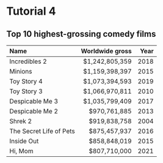 # Tutorial 4

## Top 10 highest-grossing comedy films

| Name                    | Worldwide gross | Year |
| :---------------------- | --------------: | ---: |
| Incredibles 2           | $1,242,805,359  | 2018 |
| Minions                 | $1,159,398,397  | 2015 |
| Toy Story 4             | $1,073,394,593  | 2019 |
| Toy Story 3             | $1,066,970,811  | 2010 |
| Despicable Me 3         | $1,035,799,409  | 2017 |
| Despicable Me 2         | $970,761,885    | 2013 |
| Shrek 2                 | $919,838,758    | 2004 |
| The Secret Life of Pets | $875,457,937    | 2016 |
| Inside Out              | $858,848,019    | 2015 |
| Hi, Mom                 | $807,710,000    | 2021 |